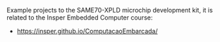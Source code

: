 Example projects to the SAME70-XPLD microchip development kit, it is related to the Insper Embedded Computer course:

- https://insper.github.io/ComputacaoEmbarcada/
